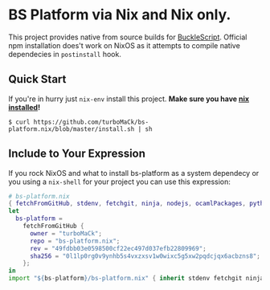 # BS Platform via Nix and Nix only.

This project provides native from source builds for [BuckleScript](https://github.com/bucklescript/bucklescript).
Official npm installation does't work on NixOS as it attempts to compile native dependecies in `postinstall` hook.

## Quick Start

If you're in hurry just `nix-env` install this project.
**Make sure you have [nix installed](https://nixos.org/nix/)!**

```
$ curl https://github.com/turboMaCk/bs-platform.nix/blob/master/install.sh | sh
```

## Include to Your Expression

If you rock NixOS and what to install bs-platform as a system dependecy
or you using a `nix-shell` for your project you can use this expression:

```nix
# bs-platform.nix
{ fetchFromGitHub, stdenv, fetchgit, ninja, nodejs, ocamlPackages, python35, ... }:
let
  bs-platform =
    fetchFromGitHub {
      owner = "turboMaCk";
      repo = "bs-platform.nix";
      rev = "49fdbb03e0598500cf22ec497d037efb22809969";
      sha256 = "0l1lp0rg0v9ynhb5s4vxzxsv1w0wixc5g5xw2pqdcjqx6acbzns8";
    };
in
import "${bs-platform}/bs-platform.nix" { inherit stdenv fetchgit ninja nodejs ocamlPackages python35; }
```
